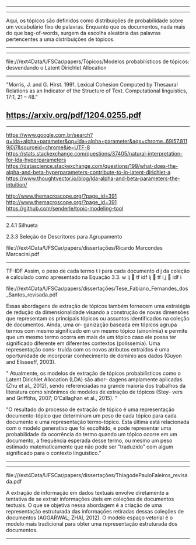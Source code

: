 





------------------------------------------------------------
------------------------------------------------------------

Aqui, os tópicos são definidos como distribuições de
probabilidade sobre um vocabulário fixo de palavras. Enquanto que os documentos, nada mais
do que bag-of-words, surgem da escolha aleatória das palavras pertencentes a uma distribuições
de tópicos.

------------------------------------------------------------
------------------------------------------------------------


file:///ext4Data/UFSCar/papers/Tópicos/Modelos probabilísticos de tópicos: desvendando o Latent Dirichlet Allocation



-----------------------------------------

"Morris, J. and G. Hirst. 1991. Lexical Cohesion Computed
by Thesaural Relations as an Indicator of the
Structure of Text. Computational linguistics, 17:1, 21
– 48."

https://arxiv.org/pdf/1204.0255.pdf
----------------------------


-----------------------


https://www.google.com.br/search?q=lda+alpha+parameter&oq=lda+alpha+parameter&aqs=chrome..69i57.8119j0j7&sourceid=chrome&ie=UTF-8
https://stats.stackexchange.com/questions/37405/natural-interpretation-for-lda-hyperparameters
https://datascience.stackexchange.com/questions/199/what-does-the-alpha-and-beta-hyperparameters-contribute-to-in-latent-dirichlet-a
https://www.thoughtvector.io/blog/lda-alpha-and-beta-parameters-the-intuition/


http://www.themacroscope.org/?page_id=391
http://www.themacroscope.org/?page_id=391
https://github.com/senderle/topic-modeling-tool




----------------------------------------------------


2.4.1 Silhueta

2.3.3 Seleção de Descritores para Agrupamento



file:///ext4Data/UFSCar/papers/dissertações/Ricardo Marcondes Marcacini.pdf



----------------------------------------------------

TF-IDF
Assim, o peso de cada termo t i para cada documento d j da coleção é calculado como
apresentado na Equação 3.3.
w ij
 tf
idf ij
 tf i,j  idf i


file:///ext4Data/UFSCar/papers/dissertações/Tese_Fabiano_Fernandes_dos_Santos_revisada.pdf


Essas abordagens de extração de tópicos também fornecem uma estratégia
de redução da dimensionalidade visando a construção de novas dimensões que representam
os principais tópicos ou assuntos identificados na coleção de documentos. Ainda, uma or-
ganização baseada em tópicos agrupa termos com mesmo significado em um mesmo tópico
(sinonı́mia) e permite que um mesmo termo ocorra em mais de um tópico caso ele possa
ter significado diferente em diferentes contextos (polissemia). Uma representação cons-
truı́da com os novos atributos extraı́dos é uma oportunidade de incorporar conhecimento
de domı́nio aos dados (Guyon and Elisseeff, 2003).

"
Atualmente, os modelos de
extração de tópicos probabilı́sticos como o Latent Dirichlet Allocation (LDA) são abor-
dagens amplamente aplicadas (Zhu et al., 2012), sendo referenciadas na grande maioria
dos trabalhos da literatura como sinônimos de modelos de extração de tópicos (Stey-
vers and Griffiths, 2007; O’Callaghan et al., 2015).
"

"O resultado do processo de extração de tópico é uma representação
documento-tópico que determinam um peso de cada tópico para cada documento e uma
representação termo-tópico. Esta última está relacionada com o modelo generativo que
foi escolhido, e pode representar uma probabilidade da ocorrência do termo quando um
tópico ocorre em um documento, a frequência esperada desse termo, ou mesmo um peso
estimado matematicamente que não pode ser “traduzido” com algum significado para o
contexto linguı́stico."

-----------------------------------------------------------------------


-----------------------------------------



file:///ext4Data/UFSCar/papers/dissertações/ThiagodePauloFaleiros_revisada.pdf


A extração de informação em dados textuais envolve diretamente a tentativa de se extrair
informações úteis em coleções de documentos textuais. O que se objetiva nessa abordagem
é a criação de uma representação estruturada das informações retiradas dessas coleções de
documentos (AGGARWAL; ZHAI, 2012). O modelo espaço vetorial é o modelo mais tradicional
para obter uma representação estruturada dos documentos.




----------------------------------------

